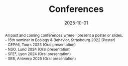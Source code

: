 ---
title: Conferences

event: Conferences

location: Europe

summary: All past and coming conferences where I present a poster or slides.
abstract: 'All past and coming conferences where I present a poster or slides:<br />
- 15th seminar in Ecology & Behavior, Strasbourg 2022 (Poster)<br />
- CEPA6, Tours 2023 (Oral presentation)<br />
- NSO, Lund 2024 (Oral presentation)<br />
- SFE², Lyon 2024 (Oral presentation)<br />
- SEB, Antwerp 2025 (Oral presentation)'

# Talk start and end times.
#   End time can optionally be hidden by prefixing the line with `#`.
date: '2025-10-01'
# date_end: '2030-06-01T15:00:00Z'
all_day: false

authors:
  - admin

tags: []

# Is this a featured talk? (true/false)
featured: false

image:
  caption: 'Image credit: [**Vincent Noclin**]'
  focal_point: Right

# Markdown Slides (optional).
#   Associate this talk with Markdown slides.
#   Simply enter your slide deck's filename without extension.
#   E.g. `slides = "example-slides"` references `content/slides/example-slides.md`.
#   Otherwise, set `slides = ""`.
slides: ""

# Projects (optional).
#   Associate this post with one or more of your projects.
#   Simply enter your project's folder or file name without extension.
#   E.g. `projects = ["internal-project"]` references `content/project/deep-learning/index.md`.
#   Otherwise, set `projects = []`.
projects:
  - example
---